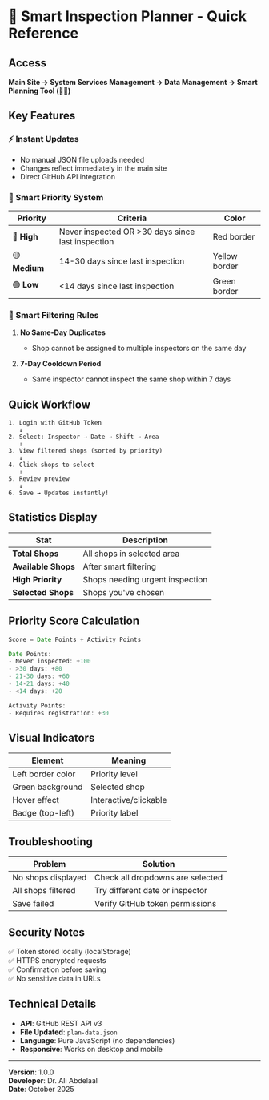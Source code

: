 # 🎯 Smart Inspection Planner - Quick Reference

## Access
**Main Site → System Services Management → Data Management → Smart Planning Tool (🎯✨)**

## Key Features

### ⚡ Instant Updates
- No manual JSON file uploads needed
- Changes reflect immediately in the main site
- Direct GitHub API integration

### 🎯 Smart Priority System

| Priority | Criteria | Color |
|----------|----------|-------|
| 🔴 **High** | Never inspected OR >30 days since last inspection | Red border |
| 🟡 **Medium** | 14-30 days since last inspection | Yellow border |
| 🟢 **Low** | <14 days since last inspection | Green border |

### 🚫 Smart Filtering Rules

1. **No Same-Day Duplicates**
   - Shop cannot be assigned to multiple inspectors on the same day
   
2. **7-Day Cooldown Period**
   - Same inspector cannot inspect the same shop within 7 days

## Quick Workflow

```
1. Login with GitHub Token
   ↓
2. Select: Inspector → Date → Shift → Area
   ↓
3. View filtered shops (sorted by priority)
   ↓
4. Click shops to select
   ↓
5. Review preview
   ↓
6. Save → Updates instantly!
```

## Statistics Display

| Stat | Description |
|------|-------------|
| **Total Shops** | All shops in selected area |
| **Available Shops** | After smart filtering |
| **High Priority** | Shops needing urgent inspection |
| **Selected Shops** | Shops you've chosen |

## Priority Score Calculation

```javascript
Score = Date Points + Activity Points

Date Points:
- Never inspected: +100
- >30 days: +80
- 21-30 days: +60
- 14-21 days: +40
- <14 days: +20

Activity Points:
- Requires registration: +30
```

## Visual Indicators

| Element | Meaning |
|---------|---------|
| Left border color | Priority level |
| Green background | Selected shop |
| Hover effect | Interactive/clickable |
| Badge (top-left) | Priority label |

## Troubleshooting

| Problem | Solution |
|---------|----------|
| No shops displayed | Check all dropdowns are selected |
| All shops filtered | Try different date or inspector |
| Save failed | Verify GitHub token permissions |

## Security Notes

✅ Token stored locally (localStorage)  
✅ HTTPS encrypted requests  
✅ Confirmation before saving  
✅ No sensitive data in URLs  

## Technical Details

- **API**: GitHub REST API v3
- **File Updated**: `plan-data.json`
- **Language**: Pure JavaScript (no dependencies)
- **Responsive**: Works on desktop and mobile

---

**Version**: 1.0.0  
**Developer**: Dr. Ali Abdelaal  
**Date**: October 2025
